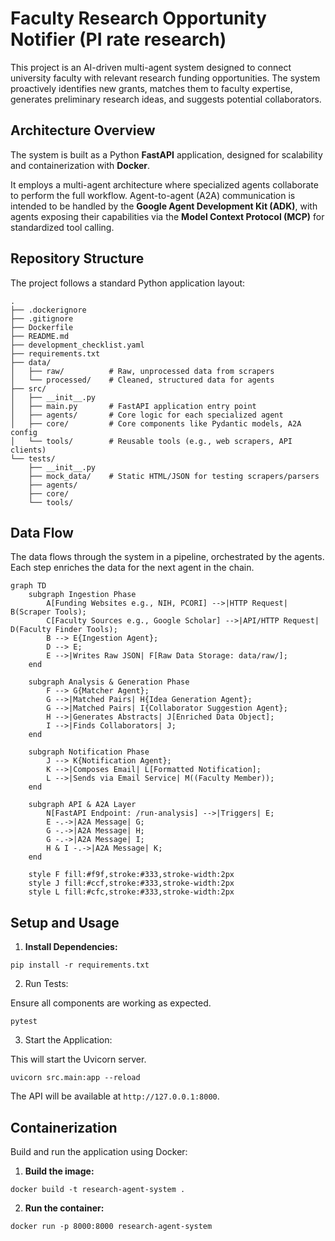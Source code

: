 # Faculty Research Opportunity Notifier (PI rate research)

This project is an AI-driven multi-agent system designed to connect university faculty with relevant research funding opportunities. The system proactively identifies new grants, matches them to faculty expertise, generates preliminary research ideas, and suggests potential collaborators.

## Architecture Overview

The system is built as a Python **FastAPI** application, designed for scalability and containerization with **Docker**.

It employs a multi-agent architecture where specialized agents collaborate to perform the full workflow. Agent-to-agent (A2A) communication is intended to be handled by the **Google Agent Development Kit (ADK)**, with agents exposing their capabilities via the **Model Context Protocol (MCP)** for standardized tool calling.

## Repository Structure

The project follows a standard Python application layout:

```
.
├── .dockerignore
├── .gitignore
├── Dockerfile
├── README.md
├── development_checklist.yaml
├── requirements.txt
├── data/
│   ├── raw/          # Raw, unprocessed data from scrapers
│   └── processed/    # Cleaned, structured data for agents
├── src/
│   ├── __init__.py
│   ├── main.py       # FastAPI application entry point
│   ├── agents/       # Core logic for each specialized agent
│   ├── core/         # Core components like Pydantic models, A2A config
│   └── tools/        # Reusable tools (e.g., web scrapers, API clients)
└── tests/
    ├── __init__.py
    ├── mock_data/    # Static HTML/JSON for testing scrapers/parsers
    ├── agents/
    ├── core/
    └── tools/
```

## Data Flow

The data flows through the system in a pipeline, orchestrated by the agents. Each step enriches the data for the next agent in the chain.

```
graph TD
    subgraph Ingestion Phase
        A[Funding Websites e.g., NIH, PCORI] -->|HTTP Request| B(Scraper Tools);
        C[Faculty Sources e.g., Google Scholar] -->|API/HTTP Request| D(Faculty Finder Tools);
        B --> E{Ingestion Agent};
        D --> E;
        E -->|Writes Raw JSON| F[Raw Data Storage: data/raw/];
    end

    subgraph Analysis & Generation Phase
        F --> G{Matcher Agent};
        G -->|Matched Pairs| H{Idea Generation Agent};
        G -->|Matched Pairs| I{Collaborator Suggestion Agent};
        H -->|Generates Abstracts| J[Enriched Data Object];
        I -->|Finds Collaborators| J;
    end

    subgraph Notification Phase
        J --> K{Notification Agent};
        K -->|Composes Email| L[Formatted Notification];
        L -->|Sends via Email Service| M((Faculty Member));
    end

    subgraph API & A2A Layer
        N[FastAPI Endpoint: /run-analysis] -->|Triggers| E;
        E -.->|A2A Message| G;
        G -.->|A2A Message| H;
        G -.->|A2A Message| I;
        H & I -.->|A2A Message| K;
    end

    style F fill:#f9f,stroke:#333,stroke-width:2px
    style J fill:#ccf,stroke:#333,stroke-width:2px
    style L fill:#cfc,stroke:#333,stroke-width:2px
```

## Setup and Usage

1. **Install Dependencies:**
  
  ```
  pip install -r requirements.txt
  ```
  
2. Run Tests:
  
  Ensure all components are working as expected.
  
  ```
  pytest
  ```
  
3. Start the Application:
  
  This will start the Uvicorn server.
  
  ```
  uvicorn src.main:app --reload
  ```
  
  The API will be available at `http://127.0.0.1:8000`.
  

## Containerization

Build and run the application using Docker:

1. **Build the image:**
  
  ```
  docker build -t research-agent-system .
  ```
  
2. **Run the container:**
  
  ```
  docker run -p 8000:8000 research-agent-system
  ```
